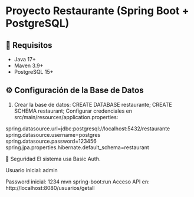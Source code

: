 # Proyecto Restaurante (Spring Boot + PostgreSQL)

## 🚀 Requisitos
- Java 17+
- Maven 3.9+
- PostgreSQL 15+

## ⚙️ Configuración de la Base de Datos
1. Crear la base de datos:
   CREATE DATABASE restaurante;
   CREATE SCHEMA restaurant;
Configurar credenciales en src/main/resources/application.properties:

spring.datasource.url=jdbc:postgresql://localhost:5432/restaurante
spring.datasource.username=postgres
spring.datasource.password=123456
spring.jpa.properties.hibernate.default_schema=restaurant

🔐 Seguridad
El sistema usa Basic Auth.

Usuario inicial: admin

Password inicial: 1234
mvn spring-boot:run
Acceso API en: http://localhost:8080/usuarios/getall